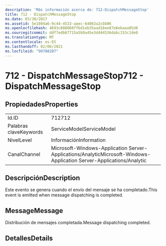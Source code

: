 ```yaml
---
description: 'Más información acerca de: 712-DispatchMessageStop'
title: 712 - DispatchMessageStop
ms.date: 03/30/2017
ms.assetid: 5e1894a6-9c44-4533-aaec-64063a2cbb06
ms.openlocfilehash: 4693c888068ffbd1eb35aad16ee87e6ebaaa85d8
ms.sourcegitcommit: ddf7edb67715a5b9a45e3dd44536dabc153c1de0
ms.translationtype: MT
ms.contentlocale: es-ES
ms.lasthandoff: 02/06/2021
ms.locfileid: "99788207"
---
```

# <a name="712---dispatchmessagestop"></a><span data-ttu-id="29112-103">712 - DispatchMessageStop</span><span class="sxs-lookup"><span data-stu-id="29112-103">712 - DispatchMessageStop</span></span>

## <a name="properties"></a><span data-ttu-id="29112-104">Propiedades</span><span class="sxs-lookup"><span data-stu-id="29112-104">Properties</span></span>  
  
|||  
|-|-|  
|<span data-ttu-id="29112-105">Id.</span><span class="sxs-lookup"><span data-stu-id="29112-105">ID</span></span>|<span data-ttu-id="29112-106">712</span><span class="sxs-lookup"><span data-stu-id="29112-106">712</span></span>|  
|<span data-ttu-id="29112-107">Palabras clave</span><span class="sxs-lookup"><span data-stu-id="29112-107">Keywords</span></span>|<span data-ttu-id="29112-108">ServiceModel</span><span class="sxs-lookup"><span data-stu-id="29112-108">ServiceModel</span></span>|  
|<span data-ttu-id="29112-109">Nivel</span><span class="sxs-lookup"><span data-stu-id="29112-109">Level</span></span>|<span data-ttu-id="29112-110">Información</span><span class="sxs-lookup"><span data-stu-id="29112-110">Information</span></span>|  
|<span data-ttu-id="29112-111">Canal</span><span class="sxs-lookup"><span data-stu-id="29112-111">Channel</span></span>|<span data-ttu-id="29112-112">Microsoft-Windows-Application Server-Applications/Analytic</span><span class="sxs-lookup"><span data-stu-id="29112-112">Microsoft-Windows-Application Server-Applications/Analytic</span></span>|  
  
## <a name="description"></a><span data-ttu-id="29112-113">Descripción</span><span class="sxs-lookup"><span data-stu-id="29112-113">Description</span></span>  

 <span data-ttu-id="29112-114">Este evento se genera cuando el envío del mensaje se ha completado.</span><span class="sxs-lookup"><span data-stu-id="29112-114">This event is emitted when message dispatching is completed.</span></span>  
  
## <a name="message"></a><span data-ttu-id="29112-115">Message</span><span class="sxs-lookup"><span data-stu-id="29112-115">Message</span></span>  

 <span data-ttu-id="29112-116">Distribución de mensajes completada.</span><span class="sxs-lookup"><span data-stu-id="29112-116">Message dispatching completed.</span></span>  
  
## <a name="details"></a><span data-ttu-id="29112-117">Detalles</span><span class="sxs-lookup"><span data-stu-id="29112-117">Details</span></span>
